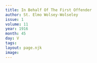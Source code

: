 ```yaml
---
title: In Behalf Of The First Offender
author: St. Elmo Wolsey-Wolseley
issue: 1
volume: 11
year: 1916
month: 45
day: V
tags:
layout: page.njk
image:
---
```




